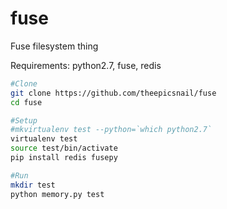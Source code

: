 fuse
====

Fuse filesystem thing

Requirements: python2.7, fuse, redis
```bash
#Clone
git clone https://github.com/theepicsnail/fuse
cd fuse

#Setup
#mkvirtualenv test --python=`which python2.7`
virtualenv test
source test/bin/activate
pip install redis fusepy

#Run
mkdir test
python memory.py test
```
